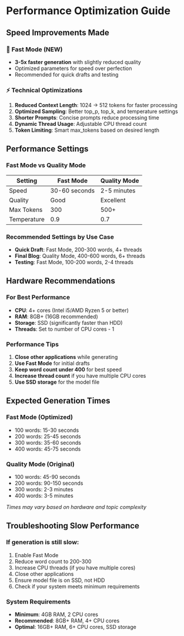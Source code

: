# Performance Optimization Guide

## Speed Improvements Made

### 🚀 **Fast Mode (NEW)**
- **3-5x faster generation** with slightly reduced quality
- Optimized parameters for speed over perfection
- Recommended for quick drafts and testing

### ⚡ **Technical Optimizations**
1. **Reduced Context Length**: 1024 → 512 tokens for faster processing
2. **Optimized Sampling**: Better top_p, top_k, and temperature settings
3. **Shorter Prompts**: Concise prompts reduce processing time
4. **Dynamic Thread Usage**: Adjustable CPU thread count
5. **Token Limiting**: Smart max_tokens based on desired length

## Performance Settings

### **Fast Mode vs Quality Mode**
| Setting | Fast Mode | Quality Mode |
|---------|-----------|--------------|
| Speed | 30-60 seconds | 2-5 minutes |
| Quality | Good | Excellent |
| Max Tokens | 300 | 500+ |
| Temperature | 0.9 | 0.7 |

### **Recommended Settings by Use Case**
- **Quick Draft**: Fast Mode, 200-300 words, 4+ threads
- **Final Blog**: Quality Mode, 400-600 words, 6+ threads
- **Testing**: Fast Mode, 100-200 words, 2-4 threads

## Hardware Recommendations

### **For Best Performance**
- **CPU**: 4+ cores (Intel i5/AMD Ryzen 5 or better)
- **RAM**: 8GB+ (16GB recommended)
- **Storage**: SSD (significantly faster than HDD)
- **Threads**: Set to number of CPU cores - 1

### **Performance Tips**
1. **Close other applications** while generating
2. **Use Fast Mode** for initial drafts
3. **Keep word count under 400** for best speed
4. **Increase thread count** if you have multiple CPU cores
5. **Use SSD storage** for the model file

## Expected Generation Times

### **Fast Mode** (Optimized)
- 100 words: 15-30 seconds
- 200 words: 25-45 seconds
- 300 words: 35-60 seconds
- 400 words: 45-75 seconds

### **Quality Mode** (Original)
- 100 words: 45-90 seconds
- 200 words: 90-150 seconds
- 300 words: 2-3 minutes
- 400 words: 3-5 minutes

*Times may vary based on hardware and topic complexity*

## Troubleshooting Slow Performance

### **If generation is still slow:**
1. Enable Fast Mode
2. Reduce word count to 200-300
3. Increase CPU threads (if you have multiple cores)
4. Close other applications
5. Ensure model file is on SSD, not HDD
6. Check if your system meets minimum requirements

### **System Requirements**
- **Minimum**: 4GB RAM, 2 CPU cores
- **Recommended**: 8GB+ RAM, 4+ CPU cores
- **Optimal**: 16GB+ RAM, 6+ CPU cores, SSD storage